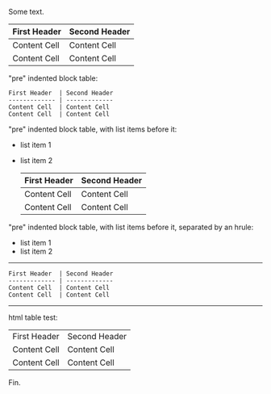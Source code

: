 Some text.

First Header  | Second Header
------------- | -------------
Content Cell  | Content Cell
Content Cell  | Content Cell

"pre" indented block table:

    First Header  | Second Header
    ------------- | -------------
    Content Cell  | Content Cell
    Content Cell  | Content Cell

"pre" indented block table, with list items before it:

* list item 1
* list item 2

    First Header  | Second Header
    ------------- | -------------
    Content Cell  | Content Cell
    Content Cell  | Content Cell

"pre" indented block table, with list items before it, separated by an hrule:

* list item 1
* list item 2

-------------------------------------------

    First Header  | Second Header
    ------------- | -------------
    Content Cell  | Content Cell
    Content Cell  | Content Cell

--------------------------------------------

html table test:

<table>
  <tr>
    <td>First Header</td>
    <td>Second Header</td>
  </tr>
  <tr>
    <td>Content Cell</td>
    <td>Content Cell</td>
  </tr>
  <tr>
    <td>Content Cell</td>
    <td>Content Cell</td>
  </tr>
</table>

Fin.
